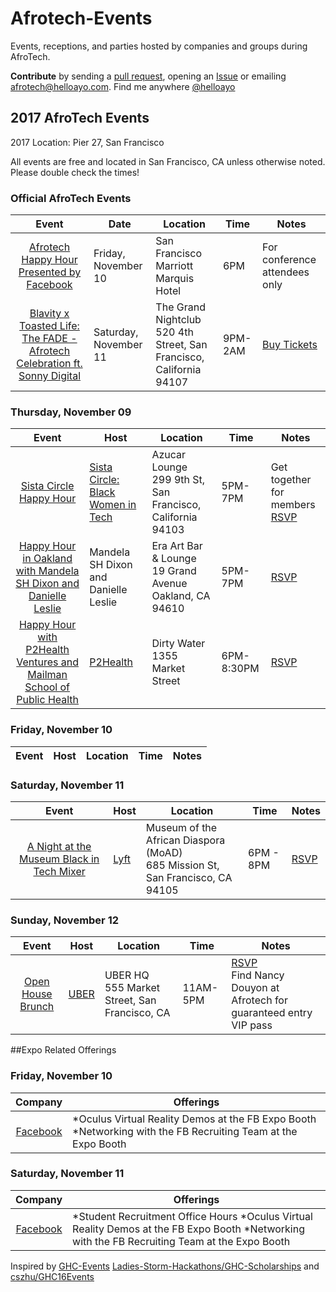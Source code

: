 # Afrotech-Events
Events, receptions, and parties hosted by companies and groups during AfroTech.

**Contribute** by sending a [pull request](https://github.com/helloayo/Afrotech-Events/pulls), opening an [Issue](https://github.com/helloayo/Afrotech-Events/issues) or emailing [afrotech@helloayo.com](mailto:afrotech@helloayo.com). Find me anywhere [@helloayo](https://twitter.com/@helloayo)

## 2017 AfroTech Events

2017 Location: Pier 27, San Francisco

All events are free and located in San Francisco, CA unless otherwise noted. Please double check the times!

### Official AfroTech Events
Event	                 | Date      | Location     | Time	   | Notes        
:---------------------:| ------------- | ------------ | -------- | ------------
[Afrotech Happy Hour Presented by Facebook](http://afrotech.com/schedule/)| Friday, November 10 | San Francisco Marriott Marquis Hotel  | 6PM | For conference attendees only
[Blavity x Toasted Life: The FADE - Afrotech Celebration ft. Sonny Digital](https://www.facebook.com/events/1934265903506845/)|Saturday, November 11 | The Grand Nightclub <br>520 4th Street, San Francisco, California 94107| 9PM-2AM| [Buy Tickets](https://www.facebook.com/events/1934265903506845/) 

### Thursday, November 09
Event	                 | Host      | Location     | Time	   | Notes        
:---------------------:| ------------- | ------------ | -------- | ------------
[Sista Circle Happy Hour](https://www.facebook.com/events/1678308065567147/) | [Sista Circle: Black Women in Tech](https://www.facebook.com/groups/657356877782351/) | Azucar Lounge <br> 299 9th St, San Francisco, California 94103 | 5PM-7PM | Get together for members <br> [RSVP](https://www.facebook.com/events/1678308065567147/)
[Happy Hour in Oakland with Mandela SH Dixon and Danielle Leslie](https://www.eventbrite.com/e/happy-hour-in-oakland-with-mandela-sh-dixon-and-danielle-leslie-tickets-39558336048?aff=es2) | Mandela SH Dixon and Danielle Leslie | Era Art Bar & Lounge <br>19 Grand Avenue Oakland, CA 94610 | 5PM-7PM |[RSVP](https://www.eventbrite.com/e/happy-hour-in-oakland-with-mandela-sh-dixon-and-danielle-leslie-tickets-39558336048?aff=es2)
[Happy Hour with P2Health Ventures and Mailman School of Public Health](https://www.eventbrite.com/e/happy-hour-with-p2health-ventures-and-mailman-school-of-public-health-tickets-39125449272) | [P2Health](http://www.p2health.co/) | Dirty Water <br> 1355 Market Street | 6PM-8:30PM |  [RSVP](https://www.eventbrite.com/e/happy-hour-with-p2health-ventures-and-mailman-school-of-public-health-tickets-39125449272)
### Friday, November 10
Event	                 | Host       | Location     | Time	   | Notes        
:---------------------:| ------------- | ------------ | -------- | ------------

### Saturday, November 11
Event	                 | Host       | Location     | Time	   | Notes        
:---------------------:| ------------- | ------------ | -------- | ------------
[A Night at the Museum Black in Tech Mixer](https://lyftblackintech.splashthat.com/) | [Lyft](https://www.lyft.com/jobs) | Museum of the African Diaspora (MoAD) <br /> 685 Mission St, San Francisco, CA 94105 | 6PM - 8PM | [RSVP](https://lyftblackintech.splashthat.com/)



### Sunday, November 12
Event	                 | Host      | Location     | Time	   | Notes        
:---------------------:| ------------- | ------------ | -------- | ------------
[Open House Brunch](https://openhousebrunch.splashthat.com/)| [UBER](https://www.uber.com/careers/) | UBER HQ <br> 555 Market Street, San Francisco, CA | 11AM-5PM| [RSVP](https://openhousebrunch.splashthat.com/) <br>Find Nancy Douyon at Afrotech for guaranteed entry VIP pass

##Expo Related Offerings

### Friday, November 10
Company	                 | Offerings         
:---------------------:| ------------- 
[Facebook](https://www.facebook.com/careers/)|*Oculus Virtual Reality Demos at the FB Expo Booth *Networking with the FB Recruiting Team at the Expo Booth 
### Saturday, November 11
Company	                 | Offerings         
:---------------------:| ------------- 
[Facebook](https://www.facebook.com/careers/)|*Student Recruitment Office Hours *Oculus Virtual Reality Demos at the FB Expo Booth *Networking with the FB Recruiting Team at the Expo Booth

Inspired by [GHC-Events](https://github.com/missCarrieMah/GHC-Events/) [Ladies-Storm-Hackathons/GHC-Scholarships](https://github.com/Ladies-Storm-Hackathons/GHC-Scholarships) and [cszhu/GHC16Events](https://github.com/cszhu/GHC16Events)
